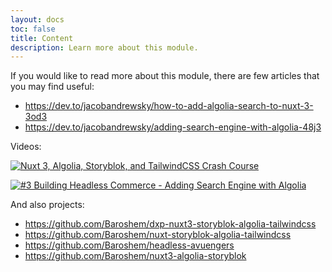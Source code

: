 ```yaml
---
layout: docs
toc: false
title: Content
description: Learn more about this module.
---
```


If you would like to read more about this module, there are few articles that you may find useful:

* <https://dev.to/jacobandrewsky/how-to-add-algolia-search-to-nuxt-3-3od3>
* <https://dev.to/jacobandrewsky/adding-search-engine-with-algolia-48j3>

Videos:

[![Nuxt 3, Algolia, Storyblok, and TailwindCSS Crash Course](https://img.youtube.com/vi/MQGIxPmgSCM/0.jpg)](https://www.youtube.com/MQGIxPmgSCM)

[![#3 Building Headless Commerce - Adding Search Engine with Algolia](https://img.youtube.com/vi/GGyp0Rqsxb8/0.jpg)](https://www.youtube.com/GGyp0Rqsxb8)

And also projects:

* <https://github.com/Baroshem/dxp-nuxt3-storyblok-algolia-tailwindcss>
* <https://github.com/Baroshem/nuxt-storyblok-algolia-tailwindcss>
* <https://github.com/Baroshem/headless-avuengers>
* <https://github.com/Baroshem/nuxt3-algolia-storyblok>
